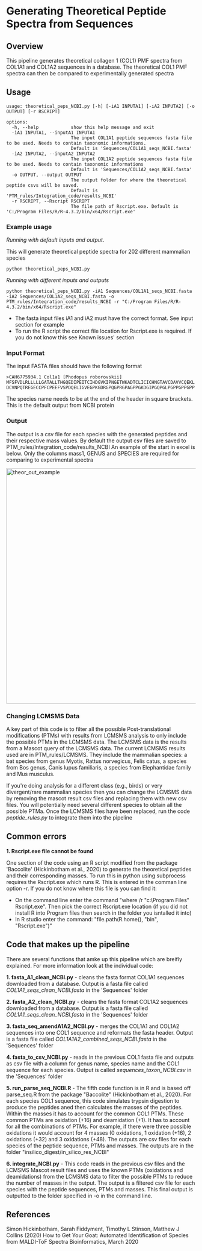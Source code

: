 # Generating Theoretical Peptide Spectra from Sequences
## Overview

This pipeline generates theoretical collagen 1 (COL1) PMF spectra from COL1A1 and COL1A2 sequences in a database. The theoretical COL1 PMF spectra can then be compared to experimentally generated spectra

## Usage
```
usage: theoretical_peps_NCBI.py [-h] [-iA1 INPUTA1] [-iA2 INPUTA2] [-o OUTPUT] [-r RSCRIPT]

options:
  -h, --help            show this help message and exit
  -iA1 INPUTA1, --inputA1 INPUTA1
                        The input COL1A1 peptide sequences fasta file to be used. Needs to contain taxonomic informations.
                        Default is 'Sequences/COL1A1_seqs_NCBI.fasta'
  -iA2 INPUTA2, --inputA2 INPUTA2
                        The input COL1A2 peptide sequences fasta file to be used. Needs to contain taxonomic informations
                        Default is 'Sequences/COL1A2_seqs_NCBI.fasta'
  -o OUTPUT, --output OUTPUT
                        The output folder for where the theoretical peptide csvs will be saved.
                        Default is 'PTM_rules/Integration_code/results_NCBI'
  -r RSCRIPT, --Rscript RSCRIPT
                        The file path of Rscript.exe. Default is 'C:/Program Files/R/R-4.3.2/bin/x64/Rscript.exe'
```

### Example usage
*Running with default inputs and output*. 

This will generate theoretical peptide spectra for 202 different mammalian species
```
python theoretical_peps_NCBI.py 
```

*Running with different inputs and outputs*
```
python theoretical_peps_NCBI.py -iA1 Sequences/COL1A1_seqs_NCBI.fasta -iA2 Sequences/COL1A2_seqs_NCBI.fasta -o PTM_rules/Integration_code/results_NCBI -r "C:/Program Files/R/R-4.3.2/bin/x64/Rscript.exe" 
```
- The fasta input files iA1 and iA2 must have the correct format. See input section for example
- To run the R script the correct file location for Rscript.exe is required. If you do not know this see Known issues' section

### Input Format
The input FASTA files should have the following format
```
>CAH6775934.1 Col1a1 [Phodopus roborovskii]
MFSFVDLRLLLLLGATALLTHGQEDIPEITCIHDGVKIPNGETWKADTCLICICHNGTAVCDAVVCQEKL
DCVNPQTREGECCPFCPEEFVSPDQELIGVEGPKGDRGPQGPRGPAGPPGKDGIPGQPGLPGPPGPPGPP
```
The species name needs to be at the end of the header in square brackets. This is the default output from NCBI protein

### Output
The output is a csv file for each species with the generated peptides and their respective mass values. By default the output csv files are saved to PTM_rules/Integration_code/results_NCBI
An example of the start in excel is below. Only the columns mass1, GENUS and SPECIES are required for comparing to experimental spectra

<img width="625" alt="theor_out_example" src="https://github.com/TobyL98/RP1_m-z_speciesidentify/assets/158182593/a758da8c-da45-464d-b657-df312d919189">

### Changing LCMSMS Data
A key part of this code is to filter all the possible Post-translational modifications (PTMs) with results from LCMSMS analysis to only include the possible PTMs in the LCMSMS data.
The LCMSMS data is the results from a Mascot query of the LCMSMS data. The current LCMSMS results used are in PTM_rules/LCMSMS. They include the mammalian species: a bat species from genus Myotis, Rattus norvegicus, Felis catus, a species from Bos genus, Canis lupus familiaris, a species from Elephantidae family and Mus musculus.

If you're doing analysis for a different class (e.g., birds) or very divergent/rare mammalian species then you can change the LCMSMS data by removing the mascot result csv files and replacing them with new csv files. You will potentially need several different species to obtain all the possible PTMa. Once the LCMSMS files have been replaced, run the code *peptide_rules.py* to integrate them into the pipeline

## Common errors
**1. Rscript.exe file cannot be found**

One section of the code using an R script modified from the package 'Baccolite' (Hickinbotham et al., 2020) to generate the theoretical peptides and their corresponding masses.
To run this in python using subprocess requires the Rscript.exe which runs R. This is entered in the comman line option -r. 
If you do not know where this file is you can find it:
- On the command line enter the command "where /r "c:\Program Files" Rscript.exe". Then pick the correct Rscript.exe location (if you did not install R into Program files then search in the folder you isntalled it into)
- In R studio enter the command: "file.path(R.home(), "bin", "Rscript.exe")"

## Code that makes up the pipeline
There are several functions that amke up this pipeline which are breifly explained. For more information look at the individual code:

**1. fasta_A1_clean_NCBI.py** - cleans the fasta format COL1A1 sequences downloaded from a database. Output is a fasta file called *COL1A1_seqs_clean_NCBI.fasta* in the 'Sequences' folder

**2. fasta_A2_clean_NCBI.py** - cleans the fasta format COL1A2 sequences downloaded from a database. Output is a fasta file called *COL1A1_seqs_clean_NCBI.fasta* in the 'Sequences' folder

**3. fasta_seq_amendA1A2_NCBI.py** - merges the COL1A1 and COL1A2 sequences into one COL1 sequence and reformats the fasta header. Output is a fasta file called *COL1A1A2_combined_seqs_NCBI.fasta* in the 'Sequences' folder

**4. fasta_to_csv_NCBI.py** - reads in the previous COL1 fasta file and outputs as csv file with a column for genus name, species name and the COL1 sequence for each species. Output is called *sequences_taxon_NCBI.csv* in the 'Sequences' folder

**5. run_parse_seq_NCBI.R** - The fifth code function is in R and is based off parse_seq.R from the package "Baccolite" (Hickinbotham et al., 2020). For each species COL1 sequence, this code simulates trypsin digestion to produce the peptides aned then calculates the masses of the peptides. Within the masses it has to account for the common COL1 PTMs. These common PTMs are oxidation (+16) and deamidation (+1). It has to account for all the combinations of PTMs. For example, if there were three possible oxidations it would account for 4 masses (0 oxidations, 1 oxidation (+16), 2 oxidations (+32) and 3 oxidations (+48). The outputs are csv files for each species of the peptide sequence, PTMs and masses. The outputs are in the folder "insilico_digest/in_silico_res_NCBI"

**6. integrate_NCBI.py** - This code reads in the previous csv files and the LCMSMS Mascot result files and uses the known PTMs (oxidations and deamidations) from the LCMSMS data to filter the possible PTMs to reduce the number of masses in the output. The output is a filtered csv file for each species with the peptide sequences, PTMs and masses. This final output is outputted to the folder specified in -o in the command line. 



## References
Simon Hickinbotham, Sarah Fiddyment, Timothy L Stinson, Matthew J Collins (2020) How to Get Your Goat: Automated Identification of Species from MALDI-ToF Spectra Bioinformatics, March 2020


